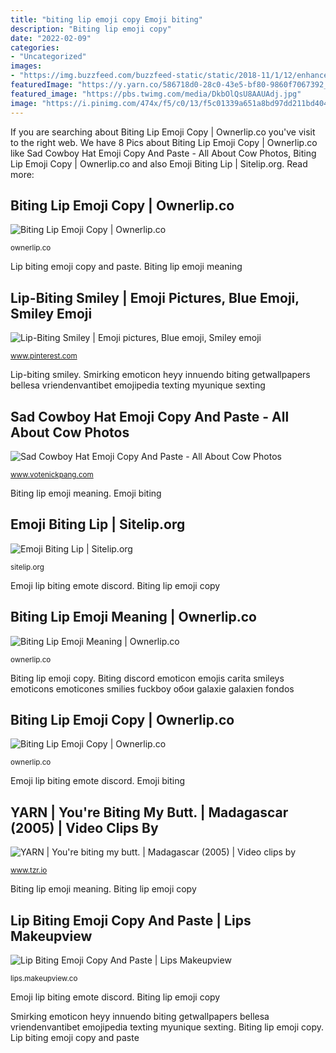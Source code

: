 ```yaml
---
title: "biting lip emoji copy Emoji biting"
description: "Biting lip emoji copy"
date: "2022-02-09"
categories:
- "Uncategorized"
images:
- "https://img.buzzfeed.com/buzzfeed-static/static/2018-11/1/12/enhanced/buzzfeed-prod-web-06/original-15488-1541091140-2.jpg?crop=939:470;0,5"
featuredImage: "https://y.yarn.co/586718d0-28c0-43e5-bf80-9860f7067392_screenshot.jpg"
featured_image: "https://pbs.twimg.com/media/DkbOlQsU8AAUAdj.jpg"
image: "https://i.pinimg.com/474x/f5/c0/13/f5c01339a651a8bd97dd211bd4040bf8.jpg"
---
```


If you are searching about Biting Lip Emoji Copy | Ownerlip.co you've visit to the right web. We have 8 Pics about Biting Lip Emoji Copy | Ownerlip.co like Sad Cowboy Hat Emoji Copy And Paste - All About Cow Photos, Biting Lip Emoji Copy | Ownerlip.co and also Emoji Biting Lip | Sitelip.org. Read more:

## Biting Lip Emoji Copy | Ownerlip.co

![Biting Lip Emoji Copy | Ownerlip.co](https://i.pinimg.com/originals/e7/e7/00/e7e70095e54555bbf664d73695ec61c8.jpg "Biting lip emoji copy")

<small>ownerlip.co</small>

Lip biting emoji copy and paste. Biting lip emoji meaning

## Lip-Biting Smiley | Emoji Pictures, Blue Emoji, Smiley Emoji

![Lip-Biting Smiley | Emoji pictures, Blue emoji, Smiley emoji](https://i.pinimg.com/474x/f5/c0/13/f5c01339a651a8bd97dd211bd4040bf8.jpg "Emoji biting lip")

<small>www.pinterest.com</small>

Lip-biting smiley. Smirking emoticon heyy innuendo biting getwallpapers bellesa vriendenvantibet emojipedia texting myunique sexting

## Sad Cowboy Hat Emoji Copy And Paste - All About Cow Photos

![Sad Cowboy Hat Emoji Copy And Paste - All About Cow Photos](https://www.emojirequest.com/images/BitingLipEmoji.jpg "Emoji lip biting emote discord")

<small>www.votenickpang.com</small>

Biting lip emoji meaning. Emoji biting

## Emoji Biting Lip | Sitelip.org

![Emoji Biting Lip | Sitelip.org](https://img.buzzfeed.com/buzzfeed-static/static/2018-11/1/12/enhanced/buzzfeed-prod-web-06/original-15488-1541091140-2.jpg?crop=939:470;0,5 "Biting lip emoji meaning")

<small>sitelip.org</small>

Emoji lip biting emote discord. Biting lip emoji copy

## Biting Lip Emoji Meaning | Ownerlip.co

![Biting Lip Emoji Meaning | Ownerlip.co](https://blog.emojipedia.org/content/images/size/w2000/2018/03/Emoji-Header-Smirking-Face-Emojipedia.jpg "Emoji lip biting emote discord")

<small>ownerlip.co</small>

Biting lip emoji copy. Biting discord emoticon emojis carita smileys emoticons emoticones smilies fuckboy обои galaxie galaxien fondos

## Biting Lip Emoji Copy | Ownerlip.co

![Biting Lip Emoji Copy | Ownerlip.co](https://pbs.twimg.com/media/DkbOlQsU8AAUAdj.jpg "Emoji biting lip")

<small>ownerlip.co</small>

Emoji lip biting emote discord. Emoji biting

## YARN | You&#039;re Biting My Butt. | Madagascar (2005) | Video Clips By

![YARN | You&#039;re biting my butt. | Madagascar (2005) | Video clips by](https://y.yarn.co/586718d0-28c0-43e5-bf80-9860f7067392_screenshot.jpg "Emoji biting lip")

<small>www.tzr.io</small>

Biting lip emoji meaning. Biting lip emoji copy

## Lip Biting Emoji Copy And Paste | Lips Makeupview

![Lip Biting Emoji Copy And Paste | Lips Makeupview](https://i.ytimg.com/vi/C_7j3XhkbG0/hqdefault.jpg "Smirking emoticon heyy innuendo biting getwallpapers bellesa vriendenvantibet emojipedia texting myunique sexting")

<small>lips.makeupview.co</small>

Emoji lip biting emote discord. Biting lip emoji copy

Smirking emoticon heyy innuendo biting getwallpapers bellesa vriendenvantibet emojipedia texting myunique sexting. Biting lip emoji copy. Lip biting emoji copy and paste
